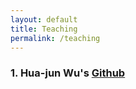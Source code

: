 ```yaml
---
layout: default
title: Teaching
permalink: /teaching
---
```


### 1. Hua-jun Wu's [Github](https://github.com/mthjwu/ask)
